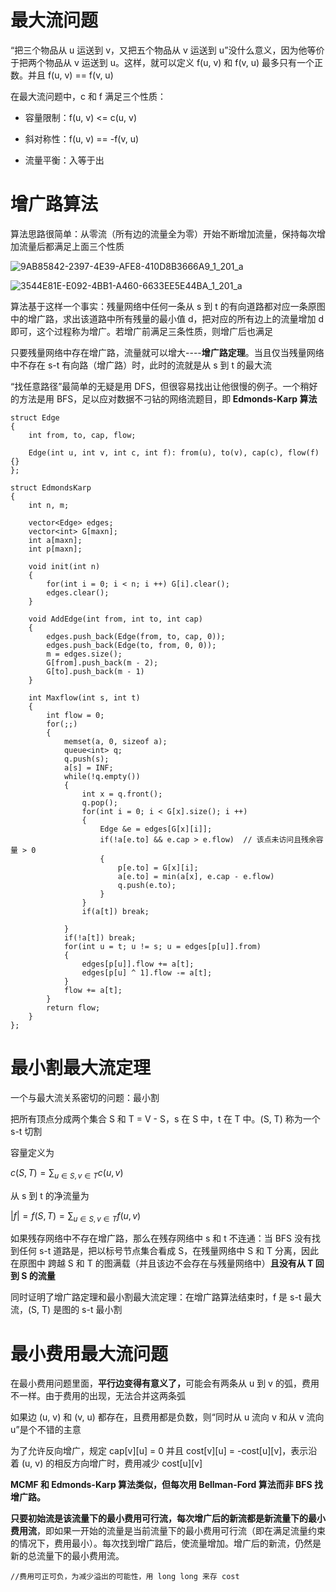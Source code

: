 # 最大流问题

<p>“把三个物品从 u 运送到 v，又把五个物品从 v 运送到 u”没什么意义，因为他等价于把两个物品从 v 运送到 u。这样，就可以定义 f(u, v) 和 f(v, u) 最多只有一个正数。并且 f(u, v) == f(v, u) </p>

<p>在最大流问题中，c 和 f 满足三个性质：</p>

- 容量限制：f(u, v) <= c(u, v)

- 斜对称性：f(u, v) == -f(v, u)

- 流量平衡：入等于出

# 增广路算法

<p>算法思路很简单：从零流（所有边的流量全为零）开始不断增加流量，保持每次增加流量后都满足上面三个性质</p>

![9AB85842-2397-4E39-AFE8-410D8B3666A9_1_201_a](https://github.com/user-attachments/assets/cc26d6c7-bb02-4d73-abdd-92ec5c3baeaf)

![3544E81E-E092-4BB1-A460-6633EE5E44BA_1_201_a](https://github.com/user-attachments/assets/faf43f52-85d7-48b8-90c6-f23d050721c6)

<p>算法基于这样一个事实：残量网络中任何一条从 s 到 t 的有向道路都对应一条原图中的增广路，求出该道路中所有残量的最小值 d，把对应的所有边上的流量增加 d 即可，这个过程称为增广。若增广前满足三条性质，则增广后也满足</p>

<p>只要残量网络中存在增广路，流量就可以增大----<b>增广路定理</b>。当且仅当残量网络中不存在 s-t 有向路（增广路）时，此时的流就是从 s 到 t 的最大流</p>

<p>“找任意路径”最简单的无疑是用 DFS，但很容易找出让他很慢的例子。一个稍好的方法是用 BFS，足以应对数据不刁钻的网络流题目，即<b> Edmonds-Karp 算法</b></p>

```
struct Edge
{
    int from, to, cap, flow;
    
    Edge(int u, int v, int c, int f): from(u), to(v), cap(c), flow(f) {}
};

struct EdmondsKarp
{
    int n, m;
    
    vector<Edge> edges;
    vector<int> G[maxn];
    int a[maxn];
    int p[maxn];
    
    void init(int n)
    {
        for(int i = 0; i < n; i ++) G[i].clear();
        edges.clear();
    }
    
    void AddEdge(int from, int to, int cap)
    {
        edges.push_back(Edge(from, to, cap, 0));
        edges.push_back(Edge(to, from, 0, 0));
        m = edges.size();
        G[from].push_back(m - 2);
        G[to].push_back(m - 1)
    }
    
    int Maxflow(int s, int t)
    {
        int flow = 0;
        for(;;)
        {
            memset(a, 0, sizeof a);
            queue<int> q;
            q.push(s);
            a[s] = INF;
            while(!q.empty())
            {
                int x = q.front();
                q.pop();
                for(int i = 0; i < G[x].size(); i ++)
                {
                    Edge &e = edges[G[x][i]];
                    if(!a[e.to] && e.cap > e.flow)  // 该点未访问且残余容量 > 0
                    {
                        p[e.to] = G[x][i];
                        a[e.to] = min(a[x], e.cap - e.flow)
                        q.push(e.to);
                    }
                }
                if(a[t]) break;
                
            }
            if(!a[t]) break;
            for(int u = t; u != s; u = edges[p[u]].from)
            {
                edges[p[u]].flow += a[t];
                edges[p[u] ^ 1].flow -= a[t];
            }
            flow += a[t];
        }
        return flow;
    }
};
```

# 最小割最大流定理

<p>一个与最大流关系密切的问题：最小割</p>

<p>把所有顶点分成两个集合 S 和 T = V - S，s 在 S 中，t 在 T 中。(S, T) 称为一个 s-t 切割</p>

<p>容量定义为</p>

$c(S,T) = \sum_{u \in S,v \in T}c(u, v)$

<p>从 s 到 t 的净流量为</p>

$|f| = f(S, T) = \sum_{u \in S,v \in T}f(u, v)$

<p>如果残存网络中不存在增广路，那么在残存网络中 s 和 t 不连通：当 BFS 没有找到任何 s-t 道路是，把以标号节点集合看成 S，在残量网络中 S 和 T 分离，因此在原图中 跨越 S 和 T 的图满载（并且该边不会存在与残量网络中）<b>且没有从 T 回到 S 的流量</b></p>

<p>同时证明了增广路定理和最小割最大流定理：在增广路算法结束时，f 是 s-t 最大流，(S, T) 是图的 s-t 最小割</p>

# 最小费用最大流问题

<p>在最小费用问题里面，<b>平行边变得有意义了，</b>可能会有两条从 u 到 v 的弧，费用不一样。由于费用的出现，无法合并这两条弧</p>

<p>如果边 (u, v) 和 (v, u) 都存在，且费用都是负数，则“同时从 u 流向 v 和从 v 流向 u”是个不错的主意</p>

<p>为了允许反向增广，规定 cap[v][u] = 0 并且 cost[v][u] = -cost[u][v]，表示沿着 (u, v) 的相反方向增广时，费用减少 cost[u][v]</p>

<p><b>MCMF 和 Edmonds-Karp 算法类似，但每次用 Bellman-Ford 算法而非 BFS 找增广路。</b></p>

<p><b>只要初始流是该流量下的最小费用可行流，每次增广后的新流都是新流量下的最小费用流</b>，即如果一开始的流量是当前流量下的最小费用可行流（即在满足流量约束的情况下，费用最小）。每次找到增广路后，使流量增加。增广后的新流，仍然是新的总流量下的最小费用流。</p>

```
//费用可正可负，为减少溢出的可能性，用 long long 来存 cost

```































































































































































































































































































































































































































































































































































































































































































































































































































































































































































































































































































































































































































































































































































































































































































































































































































































































































































































































































































































































































































































































































































































































































































































































































































































































































































































































































































































































































































































































































































































































































































































































































































































































































































































































































































































































































































































































































































































































































































































































































































































































































































































































































































































































































